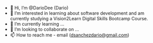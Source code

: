 - 👋 Hi, I’m @DarioDee (Dario)
- 👀 I’m interested in learning about software development and am currently studying a Vision2Learn Digital Skills Bootcamp Course.
- 🌱 I’m currently learning ...
- 💞️ I’m looking to collaborate on ...
- 📫 How to reach me - email (dsanchezdario@gmail.com)

<!---
DarioDee/DarioDee is a ✨ special ✨ repository because its `README.md` (this file) appears on your GitHub profile.
You can click the Preview link to take a look at your changes.
--->
